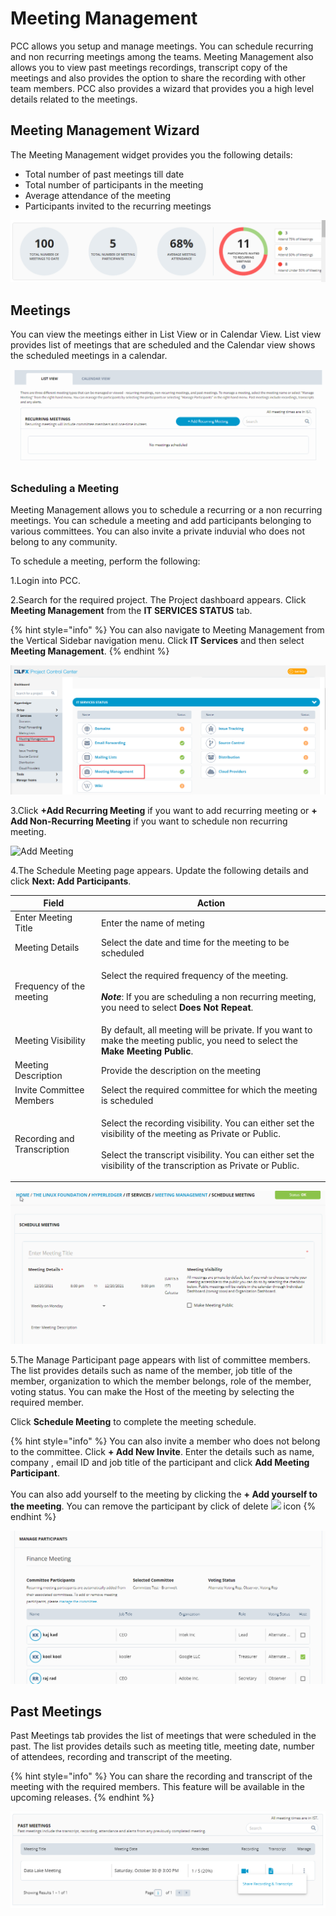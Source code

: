 # Meeting Management

PCC allows you setup and manage meetings. You can schedule recurring and non recurring meetings among the teams. Meeting Management also  allows you to view  past meetings recordings, transcript copy of the meetings and also provides the option to share the recording with other team members.  PCC also provides a wizard that provides you a high level details related to the meetings.&#x20;

## Meeting Management Wizard&#x20;

The Meeting Management widget provides you the following details:

* Total number of past meetings till date
* Total number of participants in the meeting
* Average attendance of the meeting
* Participants invited to the recurring meetings

![Meeting Management Wizard](../../.gitbook/assets/MMWizarrd.png)

## Meetings&#x20;

You can view the meetings either in List View or in Calendar View. List view provides list of meetings that are scheduled and the Calendar view shows the scheduled meetings in a calendar.&#x20;

![Meeting View](<../../.gitbook/assets/Meeting View.gif>)

### Scheduling a Meeting&#x20;

Meeting Management allows you to schedule a recurring or a non recurring meetings. You can schedule a meeting and add participants belonging to various committees. You can also invite a private induvial who does not belong to any community. &#x20;

To schedule a meeting, perform the following:

1.Login into PCC.

2.Search for the required project. The Project dashboard appears. Click **Meeting Management** from the **IT SERVICES STATUS** tab.

{% hint style="info" %}
You can also navigate to Meeting Management from the Vertical Sidebar navigation menu. Click **IT Services** and then select **Meeting Management**.
{% endhint %}

![Meeting Management ](../../.gitbook/assets/MM.png)

3.Click **+Add Recurring Meeting** if you want to add recurring meeting or **+ Add Non-Recurring Meeting** if you want to schedule non recurring meeting. &#x20;

![Add Meeting ](../../.gitbook/assets/Rec\&NonRec.png)

4.The Schedule Meeting page appears. Update the following details and click **Next: Add Participants**.

| Field                        | Action                                                                                                                                                                                                                                    |
| ---------------------------- | ----------------------------------------------------------------------------------------------------------------------------------------------------------------------------------------------------------------------------------------- |
| Enter Meeting Title          | Enter the name of meting                                                                                                                                                                                                                  |
| Meeting Details              | Select the date and time for the meeting to be scheduled                                                                                                                                                                                  |
| Frequency of the meeting     | <p>Select the required frequency of the meeting. <br><br><em><strong>Note</strong></em>: If you are scheduling a non recurring meeting, you need to select <strong>Does Not Repeat</strong>. </p>                                         |
| Meeting Visibility           | By default, all meeting will be private.  If you want to make the meeting public, you need to select the **Make Meeting Public**.                                                                                                         |
| Meeting Description          | Provide the description on the meeting                                                                                                                                                                                                    |
| Invite Committee Members     | Select the required committee for which the meeting is scheduled                                                                                                                                                                          |
| Recording and Transcription  | <p>Select the recording visibility. You can either set the visibility of the meeting as Private or Public.  <br><br>Select the transcript visibility.  You can either set the visibility of the transcription as Private or Public.  </p> |

![Scheduling a Meeting ](<../../.gitbook/assets/Schduling Meeting.gif>)

5.The Manage Participant page appears with list of committee members. The list provides details such as name of the member, job title of the member, organization to which the member belongs, role of the member, voting status. You can make the Host of the meeting by selecting the required member.&#x20;

Click **Schedule Meeting** to complete the meeting schedule.&#x20;

{% hint style="info" %}
You can also invite a member who does not belong to the committee. Click **+ Add New Invite**. Enter the details such as name, company , email ID and job title  of the participant and click **Add Meeting Participant**. \
\
You can also add yourself to the meeting by clicking the **+ Add yourself to the meeting**. You can remove the participant by click of delete ![](../../.gitbook/assets/Delete\_Icon.png) icon&#x20;
{% endhint %}

![Adding Participants ](../../.gitbook/assets/SM.gif)

## Past Meetings&#x20;

Past Meetings tab provides the list of meetings that were scheduled in the past. The list provides details such as meeting title, meeting date, number of attendees, recording and transcript of the meeting.&#x20;

{% hint style="info" %}
You can share the recording and transcript of the meeting with the required members. This feature will be available in the upcoming releases.&#x20;
{% endhint %}

![Past Meetings ](<../../.gitbook/assets/Past Meetings.png>)
